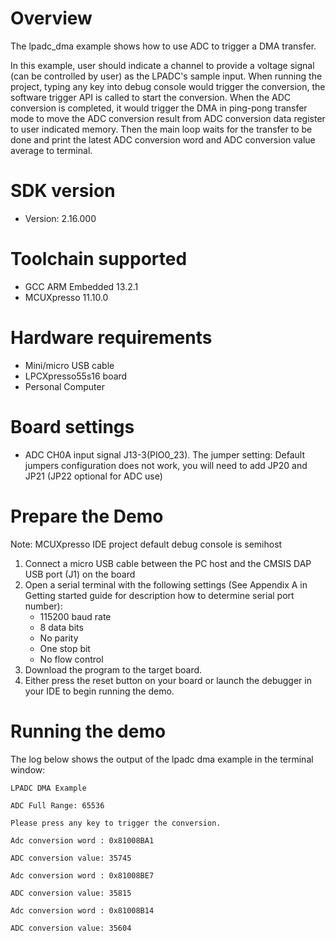 Overview
========

The lpadc_dma example shows how to use ADC to trigger a DMA transfer.

In this example, user should indicate a channel to provide a voltage signal (can be controlled by user) as the LPADC's
sample input. When running the project, typing any key into debug console would trigger the conversion, the software trigger
API is called to start the conversion. When the ADC conversion is completed, it would trigger the DMA in ping-pong transfer
mode to move the ADC conversion result from ADC conversion data register to user indicated memory. Then the main loop waits
for the transfer to be done and print the latest ADC conversion word and ADC conversion value average to terminal.

SDK version
===========
- Version: 2.16.000

Toolchain supported
===================
- GCC ARM Embedded  13.2.1
- MCUXpresso  11.10.0

Hardware requirements
=====================
- Mini/micro USB cable
- LPCXpresso55s16 board
- Personal Computer

Board settings
==============
- ADC CH0A input signal J13-3(PIO0_23).
The jumper setting:
    Default jumpers configuration does not work,  you will need to add JP20 and JP21 (JP22 optional for ADC use)

Prepare the Demo
================
Note: MCUXpresso IDE project default debug console is semihost
1.  Connect a micro USB cable between the PC host and the CMSIS DAP USB port (J1) on the board
2.  Open a serial terminal with the following settings (See Appendix A in Getting started guide for description how to determine serial port number):
    - 115200 baud rate
    - 8 data bits
    - No parity
    - One stop bit
    - No flow control
3.  Download the program to the target board.
4.  Either press the reset button on your board or launch the debugger in your IDE to begin running the demo.

Running the demo
================
The log below shows the output of the lpadc dma example in the terminal window:
~~~~~~~~~~~~~~~~~~~~~~~~~~~~~~~~~~~
LPADC DMA Example

ADC Full Range: 65536

Please press any key to trigger the conversion.

Adc conversion word : 0x81008BA1

ADC conversion value: 35745

Adc conversion word : 0x81008BE7

ADC conversion value: 35815

Adc conversion word : 0x81008B14

ADC conversion value: 35604

~~~~~~~~~~~~~~~~~~~~~~~~~~~~~~~~~~~
